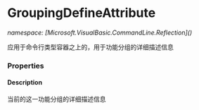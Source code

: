 ﻿# GroupingDefineAttribute
_namespace: [Microsoft.VisualBasic.CommandLine.Reflection](<a href="#" onClick="load('/docs/Microsoft.VisualBasic.CommandLine.Reflection/index.md')"></a>)_

应用于命令行类型容器之上的，用于功能分组的详细描述信息




### Properties

#### Description
当前的这一功能分组的详细描述信息

